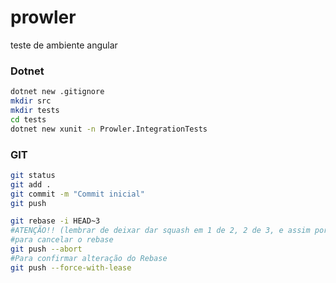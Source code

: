 # prowler
teste de ambiente angular
### Dotnet
```sh
dotnet new .gitignore
mkdir src
mkdir tests
cd tests
dotnet new xunit -n Prowler.IntegrationTests
```
### GIT
```sh
git status
git add .
git commit -m "Commit inicial"  
git push
```
```sh
git rebase -i HEAD~3
#ATENÇÃO!! (lembrar de deixar dar squash em 1 de 2, 2 de 3, e assim por diante, deixando 1 deles como Pick, e alterando a mensagem em "lst commit message")
#para cancelar o rebase
git push --abort
#Para confirmar alteração do Rebase
git push --force-with-lease
```